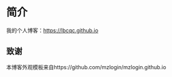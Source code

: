 # 简介

我的个人博客：<https://lbcqc.github.io>




## 致谢

本博客外观模板来自https://github.com/mzlogin/mzlogin.github.io

